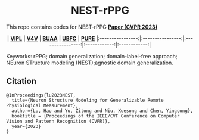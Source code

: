 <h1 align="center"> NEST-rPPG </h1>

This repo contains codes for NEST-rPPG [**Paper (CVPR 2023)**](https://arxiv.org/abs/2303.05955)

<div align="center">
<div></div>

| [**VIPL**](https://arxiv.org/abs/2303.05955)
| [**V4V**](https://arxiv.org/abs/2303.05955)
| [**BUAA**](https://arxiv.org/abs/2303.05955)
| [**UBFC**](https://arxiv.org/abs/2303.05955)
| [**PURE**](https://arxiv.org/abs/2303.05955)
|:----------------:|:----------------:|:----------------:|:------------:|:------------:|
</div>


Keyworks: rPPG; domain generalization; domain-label-free approach; NEuron STructure modeling (NEST);agnostic domain generalization.


## Citation
```
@InProceedings{lu2023NEST,
  title={Neuron Structure Modeling for Generalizable Remote Physiological Measurement},
  author={Lu, Hao and Yu, Zitong and Niu, Xuesong and Chen, Yingcong},
  booktitle = {Proceedings of the IEEE/CVF Conference on Computer Vision and Pattern Recognition (CVPR)},
  year={2023}
}
```

